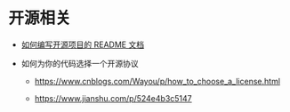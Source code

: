 # 开源相关

* [如何编写开源项目的 README 文档](https://blog.coding.net/blog/how-to-make-readme)

* 如何为你的代码选择一个开源协议

    - https://www.cnblogs.com/Wayou/p/how_to_choose_a_license.html

    - https://www.jianshu.com/p/524e4b3c5147
